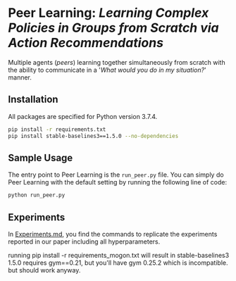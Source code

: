 # Peer Learning: *Learning Complex Policies in Groups from Scratch via Action Recommendations*

Multiple agents (*peers*) learning together simultaneously from scratch with the ability to communicate in a '*What would you do in my situation?*' manner.

## Installation
All packages are specified for Python version 3.7.4.

```bash
pip install -r requirements.txt
pip install stable-baselines3==1.5.0 --no-dependencies
```

## Sample Usage

The entry point to Peer Learning is the ``run_peer.py`` file.
You can simply do Peer Learning with the default setting by running the following line of code:

```bash
python run_peer.py
```

## Experiments

In [Experiments.md](Experiments.md), you find the commands to replicate the experiments reported in our paper including all hyperparameters.


running pip install -r requirements_mogon.txt will result in 
stable-baselines3 1.5.0 requires gym==0.21, but you'll have gym 0.25.2 which is incompatible.
but should work anyway.
